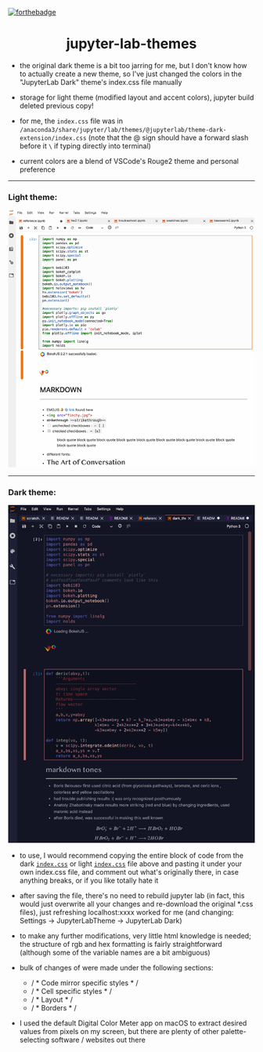 [![forthebadge](https://forthebadge.com/images/badges/built-with-love.svg)](https://github.com/atisor73)

# <center>jupyter-lab-themes</center>
- the original dark theme is a bit too jarring for me, but I don't know how to actually create a new theme, so I've just changed the colors in the "JupyterLab Dark" theme's index.css file manually  
- storage for light theme (modified layout and accent colors), jupyter build deleted previous copy! 
- for me, the `index.css` file was in `/anaconda3/share/jupyter/lab/themes/@jupyterlab/theme-dark-extension/index.css` (note that the @ sign should have a forward slash before it `\` if typing directly into terminal)

- current colors are a blend of VSCode's Rouge2 theme and personal preference

<hr>

### Light theme: 

![](example_light_screenshot.png)

<hr>

### Dark theme: 

![](example_dark_screenshot.png)


- to use, I would recommend copying the entire block of code from the dark [`index.css`](https://github.com/atisor73/jupyter-lab-themes/blob/master/theme-dark-extension/index.css) or light [`index.css`](https://github.com/atisor73/jupyter-lab-themes/blob/master/theme-light-extension/index.css) file above and pasting it under your own index.css file, and comment out what's originally there, in case anything breaks, or if you like totally hate it

- after saving the file, there's no need to rebuild jupyter lab (in fact, this would just overwrite all your changes and re-download the original *.css files), just refreshing localhost:xxxx worked for me (and changing: Settings &rarr; JupyterLabTheme &rarr; JupyterLab Dark)

- to make any further modifications, very little html knowledge is needed; the structure of rgb and hex formatting is fairly straightforward (although some of the variable names are a bit ambiguous)

- bulk of changes of were made under the following sections:
    - / * Code mirror specific styles * /
    - / * Cell specific styles * /
    - / * Layout * /
    - / * Borders * /


- I used the default Digital Color Meter app on macOS to extract desired values from pixels on my screen, but there are plenty of other palette-selecting software / websites out there 

